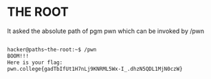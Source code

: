 # THE ROOT

It asked the absolute path of pgm pwn which can be invoked by /pwn
``` bash

hacker@paths~the-root:~$ /pwn
BOOM!!!
Here is your flag:
pwn.college{gadTbIfUt1H7nLj9KNRML5Wx-I_.dhzN5QDL1MjN0czW}
```
